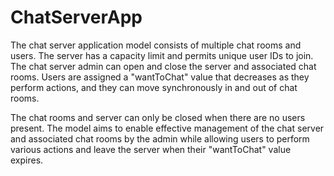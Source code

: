 # ChatServerApp

The chat server application model consists of multiple chat rooms and users. The server has a capacity limit and permits unique user IDs to join. The chat server admin can open and close the server and associated chat rooms. Users are assigned a "wantToChat" value that decreases as they perform actions, and they can move synchronously in and out of chat rooms. 

The chat rooms and server can only be closed when there are no users present. The model aims to enable effective management of the chat server and associated chat rooms 
by the admin while allowing users to perform various actions and leave the server when their "wantToChat" value expires.
